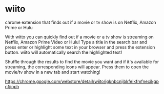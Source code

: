# wiito
chrome extension that finds out if a movie or tv show is on Netflix, Amazon Prime or Hulu

With witto you can quickly find out if a movie or a tv show is streaming on Netflix, Amazon Prime Video or Hulu! Type a title in 
the search bar and press enter or highlight some text in your browser and press the extension button. wiito will automatically search the highlighted text!

Shuffle through the results to find the movie you want and if it's available for streaming, the corresponding icons will appear. 
Press them to open the movie/tv show in a new tab and start watching!


https://chrome.google.com/webstore/detail/wiito/igknbcnjibkfeikfmfnecikgpnfjinph
